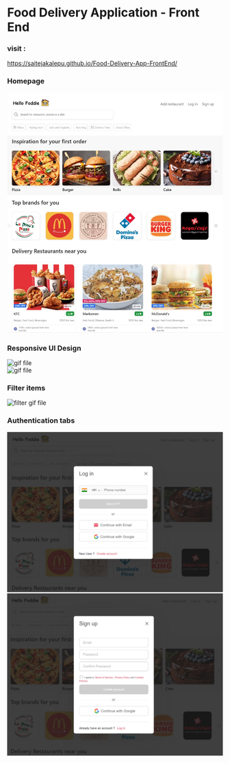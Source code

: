 # Food Delivery Application - Front End

### visit : 
https://saitejakalepu.github.io/Food-Delivery-App-FrontEnd/

### Homepage
<img src="git-screenshots/food-app-screenshot.JPG" alt="home"/>

### Responsive UI Design
<img src="responsive-app.gif" alt="gif file" height="50%" width="100%"/><br/>
<img src="responsive-ipad.gif" alt="gif file" height="50%" width="50%"/><br/>
### Filter items
<img src="filter.gif" alt="filter gif file" height="50%" width="50%"/>

### Authentication tabs

<img src="git-screenshots/login.JPG" />
<img src="git-screenshots/signin.JPG" />

